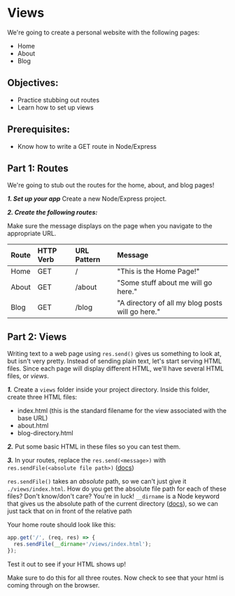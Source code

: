 # Views

We're going to create a personal website with the following pages:

* Home
* About
* Blog

## Objectives:

* Practice stubbing out routes
* Learn how to set up views

## Prerequisites:

* Know how to write a GET route in Node/Express

## Part 1: Routes

We're going to stub out the routes for the home, about, and blog pages!

_**1. Set up your app**_ Create a new Node/Express project.

_**2. Create the following routes:**_

Make sure the message displays on the page when you navigate to the appropriate URL.

| Route | HTTP Verb | URL Pattern | Message |
| :--- | :--- | :--- | :--- |
| Home | GET | / | "This is the Home Page!" |
| About | GET | /about | "Some stuff about me will go here." |
| Blog | GET | /blog | "A directory of all my blog posts will go here." |

## Part 2: Views

Writing text to a web page using `res.send()` gives us something to look at, but isn't very pretty. Instead of sending plain text, let's start serving HTML files. Since each page will display different HTML, we'll have several HTML files, or _views_.

_**1.**_ Create a `views` folder inside your project directory. Inside this folder, create three HTML files:

* index.html \(this is the standard filename for the view associated with the base URL\)
* about.html
* blog-directory.html

_**2.**_ Put some basic HTML in these files so you can test them.

_**3.**_ In your routes, replace the `res.send(<message>)` with `res.sendFile(<absolute file path>)` \([docs](https://expressjs.com/en/api.html#res.sendFile)\)

`res.sendFile()` takes an _absolute_ path, so we can't just give it `./views/index.html`. How do you get the absolute file path for each of these files? Don't know/don't care? You're in luck! `__dirname` is a Node keyword that gives us the absolute path of the current directory \([docs](https://nodejs.org/docs/latest/api/modules.html#modules_dirname)\), so we can just tack that on in front of the relative path

Your home route should look like this:

```javascript
app.get('/', (req, res) => {
  res.sendFile(__dirname+'/views/index.html');
});
```

Test it out to see if your HTML shows up!

Make sure to do this for all three routes. Now check to see that your html is coming through on the browser.
